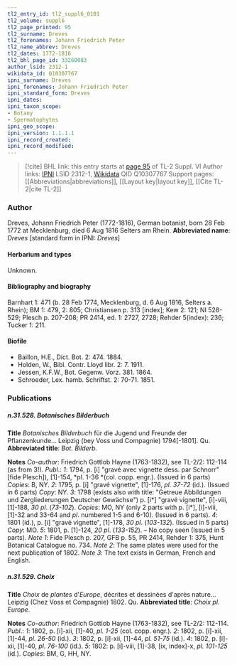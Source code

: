 ```yaml
---
tl2_entry_id: tl2_suppl6_0101
tl2_volume: suppl6
tl2_page_printed: 95
tl2_surname: Dreves
tl2_forenames: Johann Friedrich Peter
tl2_name_abbrev: Dreves
tl2_dates: 1772-1816
tl2_bhl_page_id: 33260083
author_lsid: 2312-1
wikidata_id: Q10307767
ipni_surname: Dreves
ipni_forenames: Johann Friedrich Peter
ipni_standard_form: Dreves
ipni_dates: 
ipni_taxon_scope: 
- Botany
- Spermatophytes
ipni_geo_scope: 
ipni_version: 1.1.1.1
ipni_record_created: 
ipni_record_modified:
---
```


> [!cite] BHL link: this entry starts at [page 95](https://www.biodiversitylibrary.org/page/33260083) of TL-2 Suppl. VI
> Author links: [IPNI](https://www.ipni.org/a/2312-1) LSID 2312-1, [Wikidata](https://www.wikidata.org/wiki/Q10307767) QID Q10307767
> Support pages: [[Abbreviations|abbreviations]], [[Layout key|layout key]], [[Cite TL-2|cite TL-2]]

### Author

Dreves, Johann Friedrich Peter (1772-1816), German botanist, born 28 Feb 1772 at Mecklenburg, died 6 Aug 1816 Selters am Rhein. 
**Abbreviated name**: *Dreves* \[standard form in IPNI: *Dreves*\]

#### Herbarium and types

Unknown.

#### Bibliography and biography

Barnhart 1: 471 (b. 28 Feb 1774, Mecklenburg, d. 6 Aug 1816, Selters a. Rhein); BM 1: 479, 2: 805; Christiansen p. 313 \[index\]; Kew 2: 121; NI 528-529; Plesch p. 207-208; PR 2414, ed. 1: 2727, 2728; Rehder 5(index): 236; Tucker 1: 211.

#### Biofile

- Baillon, H.E., Dict. Bot. 2: 474. 1884.
- Holden, W., Bibl. Contr. Lloyd libr. 2: 7. 1911.
- Jessen, K.F.W., Bot. Gegenw. Vorz. 381. 1864.
- Schroeder, Lex. hamb. Schriftst. 2: 70-71. 1851.

### Publications

##### n.31.528. Botanisches Bilderbuch

**Title**
*Botanisches Bilderbuch* für die Jugend und Freunde der Pflanzenkunde... Leipzig (bey Voss und Compagnie) 1794\[-1801\]. Qu.
**Abbreviated title**: *Bot. Bilderb.*

**Notes**
*Co-author*: Friedrich Gottlob Hayne (1763-1832), see TL-2/2: 112-114 (as from 3!).
*Publ*.: *1*: 1794, p. \[i\] "gravé avec vignette dess. par Schnorr" \[fide Plesch\]), \[1\]-154, *pl. 1-36 *(col. copp. engr.). (Issued in 6 parts) *Copies*: B, NY.
*2*: 1795, p. \[i\] "gravé vignette", \[1\]-176, *pl. 37-72* (id.). (Issued in 6 parts) *Copy*: NY.
*3*: 1798 (exists also with title: "Getreue Abbildungen und Zergliederungen Deutscher Gewächse") p. \[i\*\] "gravé vignette", \[i\]-viii, \[1\]-188, *30 pl*. (*73-102*). *Copies*: MO, NY (only 2 parts with p. \[i\*\], \[i\]-viii, \[1\]-32 and 33-64 and *pl*. numbered 1-5 and 6-10). (Issued in 6 parts).
*4*: 1801 (id.), p. \[i\] "gravé vignette", \[1\]-178, *30 pl*. (*103-132*). (Issued in 5 parts) *Copy*: MO.
*5*: 1801, p. \[1\]-124, *20 pl*. (*133-152*). – No copy seen (Issued in 5 parts).
*Note 1*: Fide Plesch p. 207, GFB p. 55, PR 2414, Rehder 1: 375, Hunt Botanical Catalogue no. 734.
*Note 2*: The same plates were used for the next publication of 1802.
*Note 3*: The text exists in German, French and English.

##### n.31.529. Choix

**Title**
*Choix* de *plantes* d'*Europe*, décrites et dessinées d'après nature... Leipzig (Chez Voss et Compagnie) 1802. Qu.
**Abbreviated title**: *Choix pl. Europe*.

**Notes**
*Co-author*: Friedrich Gottlob Hayne (1763-1832), see TL-2/2: 112-114.
*Publ*.: *1*: 1802, p. \[i\]-xii, \[1\]-40, *pl. 1-25* (col. copp. engr.).
*2*: 1802, p. \[i\]-xii, \[1\]-44, *pl. 26-50* (id.).
*3*: 1802, p. \[i\]-xii, \[1\]-44, *pl. 51-75* (id.).
*4*: 1802, p. \[i\]-xii, \[1\]-40, *pl. 76-100* (id.).
*5*: 1802: p. \[i\]-viii, \[1\]-38, \[ix, index\]-x, *pl. 101-125* (id.). *Copies*: BM, G, HH, NY.


